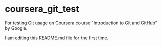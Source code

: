 # coursera_git_test
For testing Git usage on Coursera course "Introduction to Git and GitHub" by Google.

I am editing this README.md file for the first time.
